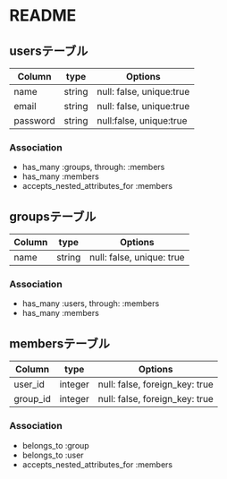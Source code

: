 # README

## usersテーブル
|Column|type|Options|
|------|----|-------|
|name|string|null: false, unique:true|
|email|string|null: false, unique:true|
|password|string|null:false, unique:true|

### Association
- has_many :groups, through: :members
- has_many :members
- accepts_nested_attributes_for :members


## groupsテーブル
|Column|type|Options|
|------|----|-------|
|name|string|null: false, unique: true|

### Association
- has_many :users, through: :members
- has_many :members


## membersテーブル
|Column|type|Options|
|------|----|-------|
|user_id|integer|null: false, foreign_key: true|
|group_id|integer|null: false, foreign_key: true|

### Association
- belongs_to :group
- belongs_to :user
- accepts_nested_attributes_for :members

